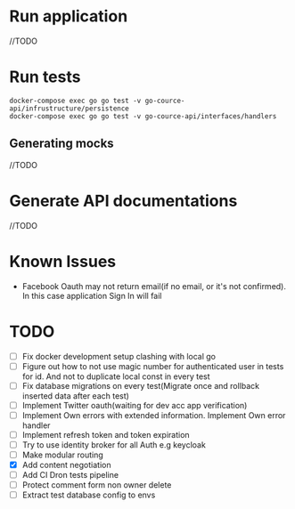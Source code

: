 # Run application

//TODO

# Run tests

```
docker-compose exec go go test -v go-cource-api/infrustructure/persistence
docker-compose exec go go test -v go-cource-api/interfaces/handlers
```

## Generating mocks

//TODO

# Generate API documentations

//TODO

# Known Issues

- Facebook Oauth may not return email(if no email, or it's not confirmed). 
  In this case application Sign In will fail
  
# TODO

- [ ] Fix docker development setup clashing with local go
- [ ] Figure out how to not use magic number for authenticated user in tests for id. And not to duplicate local const in every test
- [ ] Fix database migrations on every test(Migrate once and rollback inserted data after each test)
- [ ] Implement Twitter oauth(waiting for dev acc app verification)
- [ ] Implement Own errors with extended information. Implement Own error handler
- [ ] Implement refresh token and token expiration
- [ ] Try to use identity broker for all Auth e.g keycloak
- [ ] Make modular routing
- [x] Add content negotiation
- [ ] Add CI Dron tests pipeline
- [ ] Protect comment form non owner delete
- [ ] Extract test database config to envs